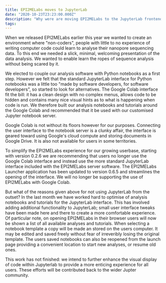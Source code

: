 ```yaml
---
title: EPI2MELabs moves to JupyterLab
date: "2020-10-23T23:23:00.000Z"
description: "Why were are moving EPI2MELabs to the JupyterLab frontend."
tags:
---
```


When we released EPI2MELabs earlier this year we wanted to create an
environment where "non-coders", people with little to no experience of writing
computer code could learn to analyse their nanopore sequencing data. To this
end we needed a slick, minimal, welcoming presentation of the data analysis. We
wanted to enable learn the ropes of sequence analysis without being scared by
it.

We elected to couple our analysis software with Python notebooks as a first
step.  However we felt that the standard JupyterLab interface for Python
notebooks was a little too "made by software developers, for software
developers", so started to look for alternatives. The Google Colab interface
fit the bill: it has a clean design with no complex menus, allows code to be
hidden and contains many nice visual hints as to what is happening when code is
run. We therefore built our analysis notebooks and tutorials around the Google
Colab and recommended that it be used with our customised Jupyter notebook
server.

Google Colab is not without its floors however for our purposes. Connecting the
user interface to the notebook server is a clunky affair, the interface is
geared toward using Google's cloud compute and storing documents in Google
Drive. It is also not available for users in some territories.

To simplify the EPI2MELabs experience for our growing userbase, starting with
version 0.2.6 we are recommending that users no longer use the Google Colab
interface and instead use the more standard JupyterLab interface included with the
EPI2MELabs server software. The EPI2MELabs Launcher application has been
updated to version 0.6.5 and streamlines the opening of the interface. We will
no longer be supporting the use of EPI2MELabs with Google Colab.

But what of the reasons given above for not using JupyterLab from the outset?
In the last month we have worked hard to optimise of analysis notebooks and
tutorials for the JupyterLab interface. This has involved adding additional
functionality to JupyterLab; small user interface tweaks have been made here
and there to create a more comfortable experience. Of particular note, on
opening EPI2MELabs in their browser users will now be shown a list of all
available analyses and tutorials. When selecting a notebook template a copy
will be made an stored on the users computer. It may be edited and saved freely
without fear of irreveribly losing the original template. The users saved
notebooks can also be reopened from the launch page providing a convenient
location to start new analyses, or resume old ones.

This work has not finished: we intend to further enhance the visual display of
code within Jupyterlab to provide a more enticing experience for all users.
These efforts will be contributed back to the wider Jupter community.

